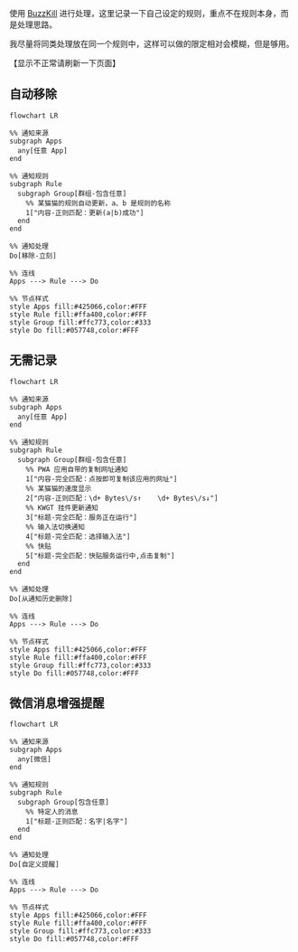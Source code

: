 
使用 [BuzzKill](https://play.google.com/store/apps/details?id=com.samruston.buzzkill) 进行处理，这里记录一下自己设定的规则，重点不在规则本身，而是处理思路。

我尽量将同类处理放在同一个规则中，这样可以做的限定相对会模糊，但是够用。

【显示不正常请刷新一下页面】

## 自动移除

```mermaid
flowchart LR

%% 通知来源
subgraph Apps
  any[任意 App]
end

%% 通知规则
subgraph Rule
  subgraph Group[群组-包含任意]
    %% 某猫猫的规则自动更新，a、b 是规则的名称
    1["内容-正则匹配：更新(a|b)成功"]
  end
end

%% 通知处理
Do[移除-立刻]

%% 连线
Apps ---> Rule ---> Do

%% 节点样式
style Apps fill:#425066,color:#FFF
style Rule fill:#ffa400,color:#FFF
style Group fill:#ffc773,color:#333
style Do fill:#057748,color:#FFF
```

## 无需记录

```mermaid
flowchart LR

%% 通知来源
subgraph Apps
  any[任意 App]
end

%% 通知规则
subgraph Rule
  subgraph Group[群组-包含任意]
    %% PWA 应用自带的复制网址通知
    1["内容-完全匹配：点按即可复制该应用的网址"]
    %% 某猫猫的速度显示
    2["内容-正则匹配：\d+ Bytes\/s↑	\d+ Bytes\/s↓"]
    %% KWGT 挂件更新通知
    3["标题-完全匹配：服务正在运行"]
    %% 输入法切换通知
    4["标题-完全匹配：选择输入法"]
    %% 快贴
    5["标题-完全匹配：快贴服务运行中,点击复制"]
  end
end

%% 通知处理
Do[从通知历史删除]

%% 连线
Apps ---> Rule ---> Do

%% 节点样式
style Apps fill:#425066,color:#FFF
style Rule fill:#ffa400,color:#FFF
style Group fill:#ffc773,color:#333
style Do fill:#057748,color:#FFF
```

## 微信消息增强提醒

```mermaid
flowchart LR

%% 通知来源
subgraph Apps
  any[微信]
end

%% 通知规则
subgraph Rule
  subgraph Group[包含任意]
    %% 特定人的消息
    1["标题-正则匹配：名字|名字"]
  end
end

%% 通知处理
Do[自定义提醒]

%% 连线
Apps ---> Rule ---> Do

%% 节点样式
style Apps fill:#425066,color:#FFF
style Rule fill:#ffa400,color:#FFF
style Group fill:#ffc773,color:#333
style Do fill:#057748,color:#FFF
```